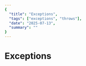 ```yaml
---
{
  "title": "Exceptions",
  "tags": ["exceptions", "throws"],
  "date": "2025-07-13",
  "summary": ""
}
---
```

# Exceptions